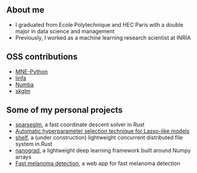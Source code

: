 ## About me
- I graduated from Ecole Polytechnique and HEC Paris with a double major in data science and management
- Previously, I worked as a machine learning research scientist at INRIA


## OSS contributions
- [MNE-Python](https://github.com/mne-tools/mne-python)
- [linfa](https://github.com/rust-ml/linfa)
- [Numba](https://github.com/numba/numba)
- [skglm](https://github.com/scikit-learn-contrib/skglm)


## Some of my personal projects
- [sparseglm](https://github.com/PABannier/sparseglm), a fast coordinate descent solver in Rust
- [Automatic hyperparameter selection technique for Lasso-like models](https://github.com/PABannier/automatic_hp_selection_for_meg)
- [shelf](https://github.com/PABannier/shelf), a (under construction) lightweight concurrent distributed file system in Rust
- [nanograd](https://github.com/PABannier/nanograd), a lightweight deep learning framework built around Numpy arrays 
- [Fast melanoma detection](https://github.com/PABannier/fast-melanoma-detection), a web app for fast melanoma detection
